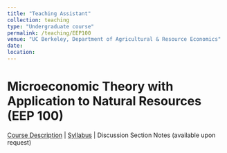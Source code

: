 ```yaml
---
title: "Teaching Assistant"
collection: teaching
type: "Undergraduate course"
permalink: /teaching/EEP100
venue: "UC Berkeley, Department of Agricultural & Resource Economics"
date:
location:
---
```

# Microeconomic Theory with Application to Natural Resources (EEP 100)

[Course Description](https://github.com/shuoy528/shuoyu.github.io/files/EEP100_CourseDescription.pdf) | [Syllabus](https://github.com/shuoy528/shuoyu.github.io/files/EEP100_syllabus.pdf) | Discussion Section Notes (available upon request)

# 
